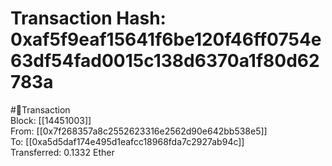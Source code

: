 
Transaction Hash: 0xaf5f9eaf15641f6be120f46ff0754e63df54fad0015c138d6370a1f80d62783a
====================================================================================
  
#💸Transaction  
Block: [[14451003]]  
From: [[0x7f268357a8c2552623316e2562d90e642bb538e5]]  
To: [[0xa5d5daf174e495d1eafcc18968fda7c2927ab94c]]  
Transferred: 0.1332 Ether